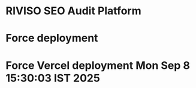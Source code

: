 # RIVISO SEO Audit Platform
# Force deployment
# Force Vercel deployment Mon Sep  8 15:30:03 IST 2025
